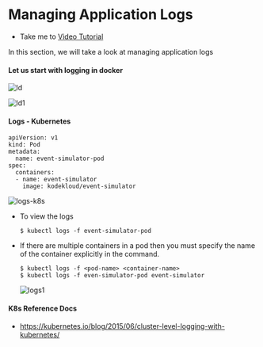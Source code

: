 # Managing Application Logs
  - Take me to [Video Tutorial](https://kodekloud.com/topic/managing-application-logs/)

In this section, we will take a look at managing application logs

#### Let us start with logging in docker

![ld](../../images/ld.PNG)
 
![ld1](../../images/ld1.PNG)
 
#### Logs - Kubernetes
```
apiVersion: v1
kind: Pod
metadata:
  name: event-simulator-pod
spec:
  containers:
  - name: event-simulator
    image: kodekloud/event-simulator
```
 ![logs-k8s](../../images/logs-k8s.png)
 
- To view the logs
  ```
  $ kubectl logs -f event-simulator-pod
  ```
- If there are multiple containers in a pod then you must specify the name of the container explicitly in the command.
  ```
  $ kubectl logs -f <pod-name> <container-name>
  $ kubectl logs -f even-simulator-pod event-simulator
  ```

  ![logs1](../../images/logs1.PNG)
  
#### K8s Reference Docs
- https://kubernetes.io/blog/2015/06/cluster-level-logging-with-kubernetes/
 

